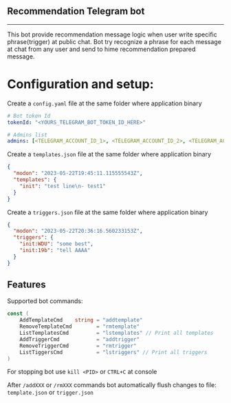 ## Recommendation Telegram bot
<hr>
This bot provide recommendation message logic when user write specific phrase(trigger) at public chat. Bot try recognize a phrase for each message at chat from any user
and send to hime recommendation prepared message.

# Configuration and setup:
Create a `config.yaml` file at the same folder where application binary
```yaml 
# Bot token Id
tokenId: "<YOURS_TELEGRAM_BOT_TOKEN_ID_HERE>"

# Admins list
admins: [<TELEGRAM_ACCOUNT_ID_1>, <TELEGRAM_ACCOUNT_ID_2>, <TELEGRAM_ACCOUNT_ID_N>]
```
Create a `templates.json` file at the same folder where application binary
```json
{
  "modon": "2023-05-22T19:45:11.115555543Z",
  "templates": {
    "init": "test line\n- test1"
  }
}
```
Create a `triggers.json` file at the same folder where application binary
```json
{
  "modon": "2023-05-22T20:36:16.560233153Z",
  "triggers": {
    "init:WDU": "some best",
    "init:19b": "tell AAAA"
  }
}
```
## Features
Supported bot commands:
```go
const (
    AddTemplateCmd    string = "addtemplate"
    RemoveTemplateCmd        = "rmtemplate"
    ListTemplatesCmd         = "lstemplates" // Print all templates
    AddTriggerCmd            = "addtrigger"
    RemoveTriggerCmd         = "rmtrigger"
    ListTiggersCmd           = "lstriggers" // Print all triggers 
)

```

For stopping bot use `kill <PID>` or `CTRL+C` at console

After `/addXXX` or `/rmXXX` commands bot automatically flush changes to file: `template.json` or `trigger.json`

